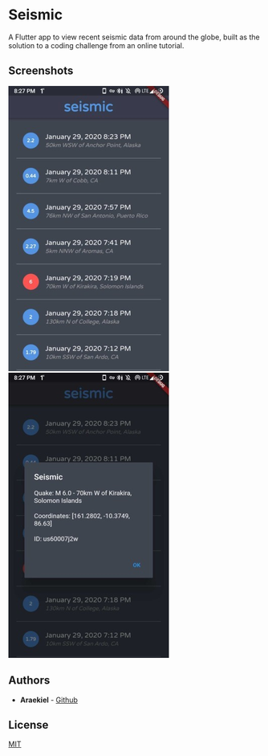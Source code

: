 # Seismic

A Flutter app to view recent seismic data from around the globe, built as the solution to a coding challenge from an online tutorial.

## Screenshots

![Screenshot 1](https://raw.githubusercontent.com/Araekiel/seismic/master/resources/images/screenshot_1.jpg) ![Screenshot 2](https://raw.githubusercontent.com/Araekiel/seismic/master/resources/images/screenshot_2.jpg)
## Authors

- **Araekiel** - [Github](https://github.com/Araekiel)

## License

[MIT](https://choosealicense.com/licenses/mit/)
